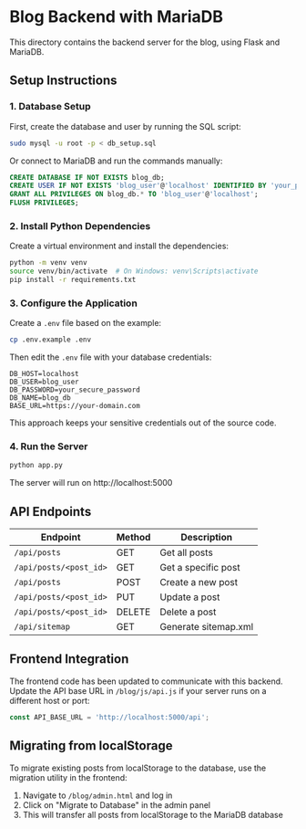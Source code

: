 # Blog Backend with MariaDB

This directory contains the backend server for the blog, using Flask and MariaDB.

## Setup Instructions

### 1. Database Setup

First, create the database and user by running the SQL script:

```bash
sudo mysql -u root -p < db_setup.sql
```

Or connect to MariaDB and run the commands manually:

```sql
CREATE DATABASE IF NOT EXISTS blog_db;
CREATE USER IF NOT EXISTS 'blog_user'@'localhost' IDENTIFIED BY 'your_password';
GRANT ALL PRIVILEGES ON blog_db.* TO 'blog_user'@'localhost';
FLUSH PRIVILEGES;
```

### 2. Install Python Dependencies

Create a virtual environment and install the dependencies:

```bash
python -m venv venv
source venv/bin/activate  # On Windows: venv\Scripts\activate
pip install -r requirements.txt
```

### 3. Configure the Application

Create a `.env` file based on the example:

```bash
cp .env.example .env
```

Then edit the `.env` file with your database credentials:

```
DB_HOST=localhost
DB_USER=blog_user
DB_PASSWORD=your_secure_password
DB_NAME=blog_db
BASE_URL=https://your-domain.com
```

This approach keeps your sensitive credentials out of the source code.

### 4. Run the Server

```bash
python app.py
```

The server will run on http://localhost:5000

## API Endpoints

| Endpoint | Method | Description |
|----------|--------|-------------|
| `/api/posts` | GET | Get all posts |
| `/api/posts/<post_id>` | GET | Get a specific post |
| `/api/posts` | POST | Create a new post |
| `/api/posts/<post_id>` | PUT | Update a post |
| `/api/posts/<post_id>` | DELETE | Delete a post |
| `/api/sitemap` | GET | Generate sitemap.xml |

## Frontend Integration

The frontend code has been updated to communicate with this backend. Update the API base URL in `/blog/js/api.js` if your server runs on a different host or port:

```javascript
const API_BASE_URL = 'http://localhost:5000/api';
```

## Migrating from localStorage

To migrate existing posts from localStorage to the database, use the migration utility in the frontend:

1. Navigate to `/blog/admin.html` and log in
2. Click on "Migrate to Database" in the admin panel
3. This will transfer all posts from localStorage to the MariaDB database